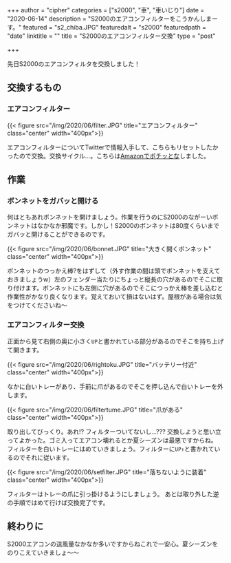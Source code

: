 +++
author = "cipher"
categories = ["s2000", "車", "車いじり"]
date = "2020-06-14"
description = "S2000のエアコンフィルターをこうかんしまーす。"
featured = "s2_chiba.JPG"
featuredalt = "s2000"
featuredpath = "date"
linktitle = ""
title = "S2000のエアコンフィルター交換"
type = "post"

+++

先日S2000のエアコンフィルタを交換しました！

## 交換するもの

### エアコンフィルター
{{< figure src="/img/2020/06/filter.JPG" title="エアコンフィルター" class="center" width="400px">}}


エアコンフィルターについてTwitterで情報入手して、こちらもリセットしたかったので交換。交換サイクル...。こちらは[Amazonでポチッとな](https://www.amazon.co.jp/gp/product/B003SB93SS/)しました。

## 作業

### ボンネットをガバッと開ける
何はともあれボンネットを開けましょう。作業を行うのにS2000のながーいボンネットはなかなか邪魔です。しかし！S2000のボンネットは80度くらいまでガバッと開けることができるのです。

{{< figure src="/img/2020/06/bonnet.JPG" title="大きく開くボンネット" class="center" width="400px">}}

ボンネットのつっかえ棒?をはずして（外す作業の間は頭でボンネットを支えておきましょうw）左のフェンダー当たりにちょっと縦長の穴があるのでそこに取り付けます。ボンネットにも左側に穴があるのでそこにつっかえ棒を差し込むと作業性がかなり良くなります。覚えておいて損はないはず。屋根がある場合は気をつけてくださいね〜

### エアコンフィルター交換
正面から見て右側の奥に小さく`UP`と書かれている部分があるのでそこを持ち上げて開きます。

{{< figure src="/img/2020/06/rightoku.JPG" title="バッテリー付近" class="center" width="400px">}}

なかに白いトレーがあり、手前に爪があるのでそこを押し込んで白いトレーを外します。

{{< figure src="/img/2020/06/filtertume.JPG" title="爪がある" class="center" width="400px">}}

取り出してびっくり。あれ!? フィルターついてないし...??? 交換しようと思い立ってよかった。ゴミ入ってエアコン壊れるとか夏シーズンは最悪ですからね。
フィルターを白いトレーにはめていきましょう。フィルターに`UP↑`と書かれているのでそれに従います。

{{< figure src="/img/2020/06/setfilter.JPG" title="落ちないように装着" class="center" width="400px">}}

フィルターはトレーの爪に引っ掛けるようにしましょう。
あとは取り外した逆の手順ではめて行けば交換完了です。

## 終わりに
S2000エアコンの送風量なかなか多いですからねこれで一安心。夏シーズンをのりこえていきましょ〜〜
